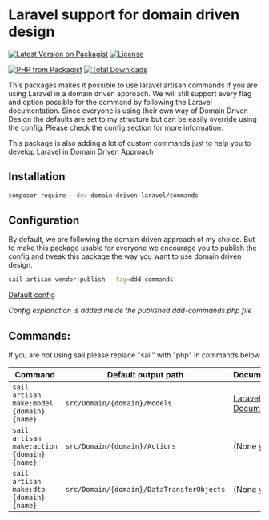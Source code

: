 # Laravel support for domain driven design
[![Latest Version on Packagist](https://img.shields.io/packagist/v/domain-driven-laravel/commands.svg?style=for-the-badge)](https://packagist.org/packages/domain-driven-laravel/commands)
[![License](https://img.shields.io/github/license/domain-driven-laravel/commands?style=for-the-badge)](https://github.com/domain-driven-laravel/commands/blob/main/LICENSE.md)

[![PHP from Packagist](https://img.shields.io/packagist/php-v/domain-driven-laravel/commands?style=flat-square)](https://packagist.org/packages/domain-driven-laravel/commands)
[![Total Downloads](https://img.shields.io/packagist/dt/domain-driven-laravel/commands.svg?style=flat-square)](https://packagist.org/packages/domain-driven-laravel/commands)

This packages makes it possible to use laravel artisan commands if you are using Laravel in a domain driven approach.
We will still support every flag and option possible for the command by following the Laravel documentation. Since everyone is using their own way of Domain Driven Design the defaults are set to my structure but can be easily override using the config. Please check the config section for more information.

This package is also adding a lot of custom commands just to help you to develop Laravel in Domain Driven Approach

## Installation
```bash
composer require --dev domain-driven-laravel/commands
```

## Configuration
By default, we are following the domain driven approach of my choice. But to make this package usable for everyone we encourage you to publish the config and tweak this package the way you want to use domain driven design.
```bash
sail artisan vendor:publish --tag=ddd-commands
```
[Default config](https://github.com/domain-driven-laravel/commands/blob/main/src/config/ddd-commands.php)

_Config explanation is added inside the published ddd-commands.php file_

## Commands:
If you are not using sail please replace "sail" with "php" in commands below

| Command                                    | Default output path                       | Documentation                                                  |
|--------------------------------------------|-------------------------------------------|----------------------------------------------------------------|
| `sail artisan make:model {domain} {name}`  | `src/Domain/{domain}/Models`              | [Laravel Documentation](https://laravel.com/docs/8.x/eloquent) |
| `sail artisan make:action {domain} {name}` | `src/Domain/{domain}/Actions`             | (None yet)                                                     |
| `sail artisan make:dto {domain} {name}`    | `src/Domain/{domain}/DataTransferObjects` | (None yet)                                                     |
